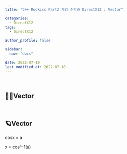```yaml
---
title: "C++ Rookiss Part2 게임 수학과 DirectX12 : Vector"

categories:
  - DirectX12
tags:
  - DirectX12

author_profile: false

sidebar:
  nav: "docs"

date: 2022-07-10
last_modified_at: 2022-07-10
---
```


<br>


## 🙇‍♀️Vector


<br>


## 🪐Vector

cosx = a

x = cos^-1(a)


